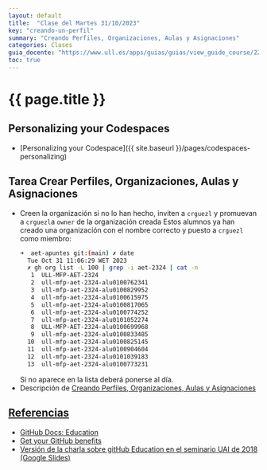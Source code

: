 ```yaml
---
layout: default
title:  "Clase del Martes 31/10/2023"
key: "creando-un-perfil"
summary: "Creando Perfiles, Organizaciones, Aulas y Asignaciones"
categories: Clases
guia_docente: "https://www.ull.es/apps/guias/guias/view_guide_course/2223/125771143"
toc: true
---
```


# {{ page.title }}

## Personalizing your Codespaces

* [Personalizing your Codespace]({{ site.baseurl }}/pages/codespaces-personalizing)

## Tarea Crear Perfiles, Organizaciones, Aulas y Asignaciones

- Creen la organización si no lo han hecho, inviten a `crguezl` y promuevan a `crguezl`a `owner` de la organización creada
  Estos alumnos ya han creado una organización con el nombre correcto y puesto a `crguezl` como miembro:
  ```bash
  ➜  aet-apuntes git:(main) ✗ date              
    Tue Oct 31 11:06:29 WET 2023
    ✗ gh org list -L 100 | grep -i aet-2324 | cat -n 
     1  ULL-MFP-AET-2324
     2  ull-mfp-aet-2324-alu0100762341
     3  ull-mfp-aet-2324-alu0100829952
     4  ull-mfp-aet-2324-alu0100615975
     5  ull-mfp-aet-2324-alu0100817065
     6  ull-mfp-aet-2324-alu0100774252
     7  ull-mfp-aet-2324-alu0101052274
     8  ULL-MFP-AET-2324-alu0100699968
     9  ull-mfp-aet-2324-alu0100833485
    10  ull-mfp-aet-2324-alu0100825145
    11  ull-mfp-aet-2324-alu0100904604
    12  ull-mfp-aet-2324-alu0101039183
    13  ull-mfp-aet-2324-alu0100773231
  ```
  Si no aparece en la lista deberá ponerse al día.
- Descripción de [Creando Perfiles, Organizaciones, Aulas y Asignaciones](https://ull-mfp-aet.github.io/practicas/creando-un-perfil)


## [Referencias](/references)

* [GitHub Docs: Education](https://docs.github.com/en/education)
* [Get your GitHub benefits](https://education.github.com/discount_requests/application)
* [Versión de la charla sobre gitHub Education en el seminario UAI de 2018 (Google Slides)](https://docs.google.com/presentation/d/1LAZUS4SX7axmzEUElh2Oz2DqC1cJA6PUvb1KixJ1KWw/edit?usp=sharing)